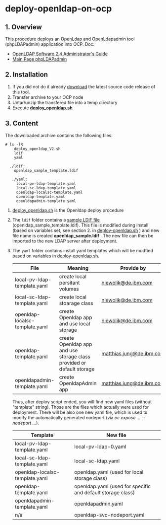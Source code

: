 # deploy-openldap-on-ocp


## 1. Overview

This procedure deploys an OpenLdap and OpenLdapadmin tool (phpLDAPadmin) application into OCP.
Doc: 
- [OpenLDAP Software 2.4 Administrator's Guide](https://www.openldap.org/doc/admin24/guide.html)
- [Main Page phpLDAPadmin](http://phpldapadmin.sourceforge.net/wiki/index.php/Main_Page)


## 2. Installation

1. If you did not do it already [download](https://github.ibm.com/NIEWOLIK/deploy-openldap-on-ocp/releases) the latest source code release of this tool.
1. Transfer archive to your OCP node
1. Untar/unzip the transfered file into a temp directory
1. Execute  [**deploy_openldap.sh**](https://github.ibm.com/NIEWOLIK/deploy-openldap-on-ocp/blob/master/openldap/deploy_openldap.sh)

## 3. Content

The downloaded archive contains the following files:

```
# ls -lR
    deploy_openldap_V2.sh
    ldif
    yaml
    
  ./ldif:
    openldap_sample_template.ldif
         
   ./yaml:
     local-pv-ldap-template.yaml
     local-sc-ldap-template.yaml
     openldap-localsc-template.yaml
     openldap-template.yaml
     openldapadmin-template.yaml
```
                                          
1.  [deploy_openldap.sh](https://github.ibm.com/NIEWOLIK/deploy-openldap-on-ocp/blob/master/openldap/deploy_openldap.sh) is the Openldap deploy procedure
1. The `ldif` folder contains a [sample LDIF file](https://github.ibm.com/niewolik/deploy-openldap-on-ocp/wiki/sample-ldif) (openldap_sample_template.ldif). This file is modified during install (based on variables set, see section 2. in [deploy-openldap.sh](https://github.ibm.com/NIEWOLIK/deploy-openldap-on-ocp/wiki/deploy-openldap.sh) ) and new file name is created **openldap_sample.ldif** . The new file can then be imported to the new LDAP server after deployment.
 1. The `yaml` folder contains install yaml templates which will be modfied based on variables in [deploy-openldap.sh]( https://github.ibm.com/NIEWOLIK/deploy-openldap-on-ocp/wiki/deploy-openldap.sh). 
 
    | File | Meaning | Provide by |
    | -------- | ----------- |----------|
    |local-pv-ldap-template.yaml | create local persitant volumes | niewolik@de.ibm.com |
    |local-sc-ldap-template.yaml | create local stoarage class | niewolik@de.ibm.com |
    |openldap-localsc-template.yaml  | create Openldap app and use local storage | niewolik@de.ibm.com |
    |openldap-template.yaml  | create Openldap app and use storage class <BR> provided or default storage | matthias.jung@de.ibm.com |
    |openldapadmin-template.yaml  | create OpenldapAdmin app | matthias.jung@de.ibm.com |
 
     Thus, after deploy script ended, you will find new yaml files (without "template" string). Those are the files which actually were used for deployment. There will be also one new yaml file, which is used to modify the automatically generated nodeport (via _oc expose ... --nodeport ..._).
 
    | Template | New file |
    | ------ | ----- |
    | local-pv-ldap-template.yaml | local-pv-ldap-0.yaml |
    | local-sc-ldap-template.yaml | local-sc-ldap.yaml  | 
    | openldap-localsc-template.yaml | openldap.yaml (used for local storage class) |
    | openldap-template.yaml | openldap.yaml (used for specific and default storage class) |
    | openldapadmin-template.yaml | openldapadmin.yaml |
    | n/a | openldap-svc-nodeport.yaml |
    
